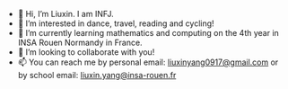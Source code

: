 - 👋 Hi, I’m Liuxin. I am INFJ.
- 👀 I’m interested in dance, travel, reading and cycling!
- 🌱 I’m currently learning mathematics and computing on the 4th year in INSA Rouen Normandy in France.
- 💞️ I’m looking to collaborate with you!
- 📫 You can reach me by personal email: liuxinyang0917@gmail.com
                          or by school email: liuxin.yang@insa-rouen.fr

<!---
LiuxinYLX/LiuxinYLX is a ✨ special ✨ repository because its `README.md` (this file) appears on your GitHub profile.
You can click the Preview link to take a look at your changes.
--->
